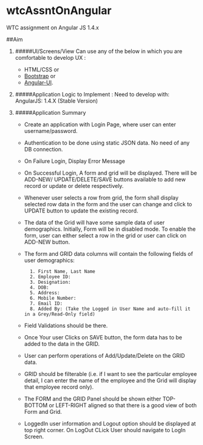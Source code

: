 # wtcAssntOnAngular
WTC assignment on Angular JS 1.4.x

##Aim
1. #####UI/Screens/View
    Can use any of the below in which you are comfortable to develop UX : 
       
      * HTML/CSS or 
      * [Bootstrap](http://getbootstrap.com/) or 
      * [Angular-UI](https://github.com/angular-ui). 

2. #####Application Logic to Implement :
Need to develop with: AngularJS: 1.4.X (Stable Version)

3. #####Application Summary 

    * Create an application with Login Page, where user can enter username/password.
    * Authentication to be done using static JSON data. No need of any DB connection.
    * On Failure Login, Display Error Message
    * On Successful Login,  A form and grid will be displayed. There will be ADD-NEW/ UPDATE/DELETE/SAVE buttons 
available to add new record or update or delete respectively.
    * Whenever user selects a row from grid, the form shall display selected row data in the form and the 
user can change and click to UPDATE button to update the existing record.
    * The data of the Grid will have some sample data of user demographics. Initially, Form will be in 
disabled mode. To enable the form, user can either select a row in the grid or user can click on 
ADD-NEW button.
    * The form and GRID data columns will contain the following fields of user demographics:  
    		
    		1. First Name, Last Name
    		2. Employee ID: 
    		3. Designation:
    		4. DOB: 
    		5. Address:
    		6. Mobile Number:
    		7. Email ID: 
    		8. Added By: (Take the Logged in User Name and auto-fill it in a Grey/Read-Only field)
    
    * Field Validations should be there. 
    * Once Your user Clicks on SAVE button, the form data has to be added to the data in the GRID.
    * User can perform operations of Add/Update/Delete on the GRID data. 
    * GRID should be filterable (i.e. if I want to see the particular employee detail, I can enter the name 
of the employee and the Grid will display that employee record only).
    * The FORM and the GRID Panel should be shown either TOP-BOTTOM or LEFT-RIGHT aligned so that 
there is a good view of both Form and Grid. 
    * LoggedIn user information and Logout option should be displayed at top right corner.
On LogOut CLick User should navigate to LogIn Screen.
